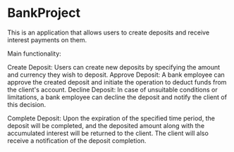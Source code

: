 # **BankProject**

This is an application that allows users to create deposits and receive interest payments on them.

Main functionality:

Create Deposit: Users can create new deposits by specifying the amount and currency they wish to deposit.
Approve Deposit: A bank employee can approve the created deposit and initiate the operation to deduct funds from the client's account.
Decline Deposit: In case of unsuitable conditions or limitations, a bank employee can decline the deposit and notify the client of this decision.

Complete Deposit: Upon the expiration of the specified time period, the deposit will be completed, and the deposited amount along with the accumulated interest will be returned to the client. The client will also receive a notification of the deposit completion.
